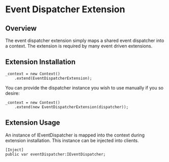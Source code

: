 # Event Dispatcher Extension

## Overview

The event dispatcher extension simply maps a shared event dispatcher into a context. The extension is required by many event driven extensions.

## Extension Installation

    _context = new Context()
        .extend(EventDispatcherExtension);

You can provide the dispatcher instance you wish to use manually if you so desire:

    _context = new Context()
        .extend(new EventDispatcherExtension(dispatcher));

## Extension Usage

An instance of IEventDispatcher is mapped into the context during extension installation. This instance can be injected into clients.

	[Inject]
    public var eventDispatcher:IEventDispatcher;
